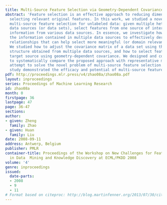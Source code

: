 ```yaml
---
title: Multi-Source Feature Selection via Geometry-Dependent Covariance Analysis
abstract: 'Feature selection is an effective approach to reducing dimensionality by
  selecting relevant original features. In this work, we studied a novel problem of
  multi-source feature selection for unlabeled data: given multiple heterogeneous
  data sources (or data sets), select features from one source of interest by integrating
  information from various data sources. In essence, we investigate how we can employ
  the information contained in multiple data sources to effectively derive intrinsic
  relationships that can help select more meaningful (or domain relevant) features.
  We studied how to adjust the covariance matrix of a data set using the geometric
  structure obtained from multiple data sources, and how to select features of the
  target source using geometry-dependent covariance. We designed and conducted experiments
  to systematically compare the proposed approach with representative methods in our
  attempt to solve the novel problem of multi-source feature selection. The empirical
  study demonstrated the efficacy and potential of multi-source feature selection.'
pdf: http://proceedings.mlr.press/v4/zhao08a/zhao08a.pdf
layout: inproceedings
series: Proceedings of Machine Learning Research
id: zhao08a
month: 0
firstpage: 36
lastpage: 47
page: 36-47
sections: 
author:
- given: Zheng
  family: Zhao
- given: Huan
  family: Liu
date: 2008-09-11
address: Antwerp, Belgium
publisher: PMLR
container-title: Proceedings of the Workshop on New Challenges for Feature Selection
  in Data  Mining and Knowledge Discovery at ECML/PKDD 2008
volume: '4'
genre: inproceedings
issued:
  date-parts:
  - 2008
  - 9
  - 11
# Format based on citeproc: http://blog.martinfenner.org/2013/07/30/citeproc-yaml-for-bibliographies/
---
```

